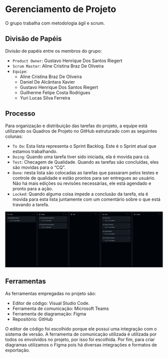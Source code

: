 # Gerenciamento de Projeto

O grupo trabalha com metodologia ágil e scrum.

## Divisão de Papéis

Divisão de papéis entre os membros do grupo:

- `Product Owner`: Gustavo Henrique Dos Santos Riegert
- `Scrum Master`: Aline Cristina Braz De Oliveira
- `Equipe`:
    - Aline Cristina Braz De Oliveira
    - Daniel De Alcântara Xavier
    - Gustavo Henrique Dos Santos Riegert
    - Guilherme Felipe Costa Rodrigues
    - Yuri Lucas Silva Ferreira

## Processo

Para organização e distribuição das tarefas do projeto, a equipe está utilizando os Quadros de Projeto no GitHub estruturado com as seguintes colunas:

- `To Do`: Esta lista representa o Sprint Backlog. Este é o Sprint atual que estamos trabalhando.
- `Doing`: Quando uma tarefa tiver sido iniciada, ela é movida para cá.
- `Test`: Checagem de Qualidade. Quando as tarefas são concluídas, eles são movidas para o “CQ”.
- `Done`: nesta lista são colocadas as tarefas que passaram pelos testes e controle de qualidade e estão prontos para ser entregues ao usuário. Não há mais edições ou revisões necessárias, ele está agendado e pronto para a ação.
- `Locked`: Quando alguma coisa impede a conclusão da tarefa, ela é movida para esta lista juntamente com um comentário sobre o que está travando a tarefa.

![kanban](images/kanban_github.png)

## Ferramentas

As ferramentas empregadas no projeto são:

- Editor de código: Visual Studio Code.
- Ferramenta de comunicação: Microsoft Teams
- Ferramenta de diagramação: Figma
- Repositório: GitHub

O editor de código foi escolhido porque ele possui uma integração com o sistema de versão.
A ferramenta de comunicação utilizada é utilizada por todos os envolvidos no projeto, por isso foi escolhida.
Por fim, para criar diagramas utilizamos o Figma pois há diversas integrações e formatos de exportação.
